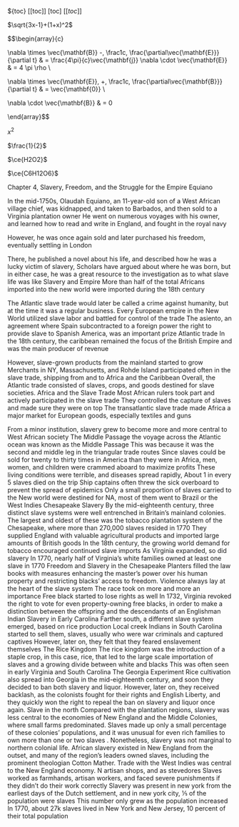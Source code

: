 ${toc}
[[toc]]
[toc]
[[_toc_]]

$\sqrt{3x-1}+(1+x)^2$

$$\begin{array}{c}

\nabla \times \vec{\mathbf{B}} -\, \frac1c\, \frac{\partial\vec{\mathbf{E}}}{\partial t} &
= \frac{4\pi}{c}\vec{\mathbf{j}}    \nabla \cdot \vec{\mathbf{E}} & = 4 \pi \rho \\

\nabla \times \vec{\mathbf{E}}\, +\, \frac1c\, \frac{\partial\vec{\mathbf{B}}}{\partial t} & = \vec{\mathbf{0}} \\

\nabla \cdot \vec{\mathbf{B}} & = 0

\end{array}$$


$x^2$

$\frac{1}{2}$

$\ce{H2O2}$

$\ce{C6H12O6}$


Chapter 4, Slavery, Freedom, and the Struggle for the Empire
Equiano

In the mid-1750s, Olaudah Equiano, an 11-year-old son of a West African village chief, was kidnapped, and taken to Barbados, and then sold to a Virginia plantation owner
He went on numerous voyages with his owner, and learned how to read and write in England, and fought in the royal navy

However, he was once again sold and later purchased his freedom, eventually settling in London

There, he published a novel about his life, and described how he was a lucky victim of slavery,
Scholars have argued about where he was born, but in either case, he was a great resource to the investigation as to what slave life was like
Slavery and Empire
More than half of the total Africans imported into the new world were imported during the 18th century

The Atlantic slave trade would later be called a crime against humanity, but at the time it was a regular business.
Every European empire in the New World utilized slave labor and battled for control of the trade
The asiento, an agreement where Spain subcontracted to a foreign power the right to provide slave to Spanish America, was an important prize
Atlantic trade
In the 18th century, the caribbean remained the focus of the British Empire and was the main producer of revenue

However, slave-grown products from the mainland started to grow
Merchants in NY, Massachusetts, and Rohde Island participated often in the slave trade, shipping from and to Africa and the Caribbean
Overall, the Atlantic trade consisted of slaves, crops, and goods destined for slave societies.
Africa and the Slave Trade
Most African rulers took part and actively participated in the slave trade
They controlled the capture of slaves and made sure they were on top
The transatlantic slave trade made Africa a major market for European goods, especially textiles and guns

From a minor institution, slavery grew to become more and more central to West African society
The Middle Passage
the voyage across the Atlantic ocean was known as the Middle Passage
This was because it was the second and middle leg in the triangular trade routes
Since slaves could be sold for twenty to thirty times in America than they were in Africa, men, women, and children were crammed aboard to maximize profits
These living conditions were terrible, and diseases spread rapidly,
About 1 in every 5 slaves died on the trip
Ship captains often threw the sick overboard to prevent the spread of epidemics
Only a small proportion of slaves carried to the New world were destined for NA, most of them went to Brazil or the West Indies
Chesapeake Slavery
By the mid-eighteenth century, three distinct slave systems were well entrenched in Britain’s mainland colonies.
The largest and oldest of these was the tobacco plantation system of the Chesapeake, where more than 270,000 slaves resided in 1770
They supplied England with valuable agricultural products and imported large amounts of British goods
In the 18th century, the growing world demand for tobacco encouraged continued slave imports
As Virginia expanded, so did slavery
In 1770, nearly half of Virginia’s white families owned at least one slave in 1770
Freedom and Slavery in the Chesapeake
Planters filled the law books with measures enhancing the master’s power over his human property and restricting blacks’ access to freedom.
Violence always lay at the heart of the slave system
The race took on more and more an importance
Free black started to lose rights as well
In 1732, Virginia revoked the right to vote for even property-owning free blacks, in order to make a distinction between the offspring and the descendants of an Englishman
Indian Slavery in Early Carolina
Farther south, a different slave system emerged, based on rice production
Local creek Indians in South Carolina started to sell them, slaves, usually who were war criminals and captured captives
However, later on, they felt that they feared enslavement themselves
The Rice Kingdom
The rice kingdom was the introduction of a staple crop, in this case, rice, that led to the large scale importation of slaves and a growing divide between white and blacks
This was often seen in early Virginia and South Carolina
The Georgia Experiment
Rice cultivation also spread into Georgia in the mid-eighteenth century, and soon they decided to ban both slavery and liquor. However, later on, they received backlash, as the colonists fought for their rights and English Liberty, and they quickly won the right to repeal the ban on slavery and liquor once again.
Slave in the north
Compared with the plantation regions, slavery was less central to the economies of New England and the Middle Colonies, where small farms predominated.
Slaves made up only a small percentage of these colonies’ populations, and it was unusual for even rich families to own more than one or two slaves
. Nonetheless, slavery was not marginal to northern colonial life. African slavery existed in New England from the outset, and many of the region’s leaders owned slaves, including the prominent theologian Cotton Mather. Trade with the West Indies was central to the New England economy. N artisan shops, and as stevedores
Slaves worked as farmhands, artisan workers, and faced severe punishments if they didn’t do their work correctly
Slavery was present in new york from the earliest days of the Dutch settlement, and in new york city, ⅕ of the population were slaves
This number only grew as the population increased
In 1770, about 27k slaves lived in New York and New Jersey, 10 percent of their total population
